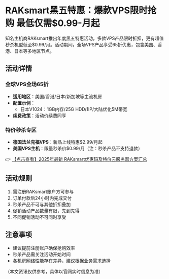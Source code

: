 # RAKsmart黑五特惠：爆款VPS限时抢购 最低仅需$0.99-月起

知名主机商RAKsmart推出年度黑五特惠活动，多款VPS产品限时折扣，更有超值秒杀机型低至$0.99/月。活动期间，全场VPS产品享受65折优惠，包含美国、香港、日本等多地区节点。

## 活动详情

### 全球VPS全场65折
- **适用地区**：美国/香港/日本/新加坡等主流机房
- **配置示例**：
  - 日本V1024：1GB内存/25G HDD/1IP/大陆优化5M带宽
- **续费政策**：活动价续费同享

### 特价秒杀专区
- **德国法兰克福VPS**：新品上线特惠$2.99/月起
- **美国VPS主机**：限量秒杀价$0.99/月（注：秒杀产品不支持退款）

👉 [【点击查看】2025年最新 RAKsmart优惠码及特价云服务器方案汇总](https://bit.ly/raksmart)

## 活动规则
1. 需注册RAKsmart账户方可参与
2. 订单付款后24小时内完成交付
3. 秒杀产品不可与其他折扣叠加
4. 促销活动产品数量有限，先到先得
5. 不同促销活动不可同时享受

## 注意事项
- 建议提前注册账户确保抢购效率
- 秒杀产品需关注活动开始时间
- 各机房网络性能存在差异，建议根据业务需求选择

（本文资讯仅供参考，具体以官网实时信息为准）